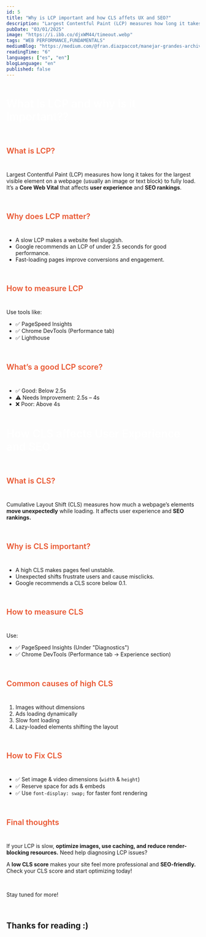 ```yaml
---
id: 5
title: "Why is LCP important and how CLS affets UX and SEO?"
description: "Largest Contentful Paint (LCP) measures how long it takes for the largest visible element on a webpage (usually an image or text block) to fully load."
pubDate: "03/01/2025"
image: "https://i.ibb.co/djxWM44/timeout.webp"
tags: "WEB PERFORMANCE,FUNDAMENTALS"
mediumBlog: "https://medium.com/@fran.diazpaccot/manejar-grandes-archivos-evitando-timeouts-4e248b27e3e4"
readingTime: "6"
languages: ["es", "en"]
blogLanguage: "en"
published: false
---
```


<br/>

<h1 style="color:white;font-size:28px;margin-top:20px;font-weight:600;width:100%;display:flex;justify-content:center">
What is LCP and why is it important??
</h1>

<br/>

<p style="color:#e9552f;margin-top:24px;margin-bottom:10px;font-size:20px;font-weight:600">
What is LCP?
</p>

<br/>

Largest Contentful Paint (LCP) measures how long it takes for the largest visible element on a webpage (usually an image or text block) to fully load. It’s a **Core Web Vital** that affects **user experience** and **SEO rankings**.

<br/>

<p style="color:#e9552f;margin-top:24px;margin-bottom:10px;font-size:20px;font-weight:600">
Why does LCP matter?
</p>

<br/>

- A slow LCP makes a website feel sluggish.
- Google recommends an LCP of under 2.5 seconds for good performance.
- Fast-loading pages improve conversions and engagement.

<br/>

<p style="color:#e9552f;margin-top:24px;margin-bottom:10px;font-size:20px;font-weight:600">
How to measure LCP
</p>

<br/>

Use tools like:

- ✅ PageSpeed Insights
- ✅ Chrome DevTools (Performance tab)
- ✅ Lighthouse

<br/>

<p style="color:#e9552f;margin-top:24px;margin-bottom:10px;font-size:20px;font-weight:600">
What’s a good LCP score?
</p>

<br/>

- ✅ Good: Below 2.5s
- ⚠️ Needs Improvement: 2.5s – 4s
- ❌ Poor: Above 4s

<br/>

<h1 style="color:white;font-size:28px;margin-top:20px;font-weight:600;width:100%;display:flex;justify-content:center">
How CLS affects User Experience and SEO
</h1>

<br/>

<p style="color:#e9552f;margin-top:24px;margin-bottom:10px;font-size:20px;font-weight:600">
What is CLS?
</p>

<br/>

Cumulative Layout Shift (CLS) measures how much a webpage’s elements **move unexpectedly** while loading. It affects user experience and **SEO rankings.**

<br/>

<p style="color:#e9552f;margin-top:24px;margin-bottom:10px;font-size:20px;font-weight:600">
Why is CLS important?
</p>

<br/>

- A high CLS makes pages feel unstable.
- Unexpected shifts frustrate users and cause misclicks.
- Google recommends a CLS score below 0.1.

<br/>

<p style="color:#e9552f;margin-top:24px;margin-bottom:10px;font-size:20px;font-weight:600">
How to measure CLS
</p>

<br/>

Use:

- ✅ PageSpeed Insights (Under "Diagnostics")
- ✅ Chrome DevTools (Performance tab → Experience section)

<br/>

<p style="color:#e9552f;margin-top:24px;margin-bottom:10px;font-size:20px;font-weight:600">
Common causes of high CLS
</p>

<br/>

1. Images without dimensions
2. Ads loading dynamically
3. Slow font loading
4. Lazy-loaded elements shifting the layout

<br/>

<p style="color:#e9552f;margin-top:24px;margin-bottom:10px;font-size:20px;font-weight:600">
How to Fix CLS
</p>

<br/>

- ✅ Set image & video dimensions (`width` & `height`)
- ✅ Reserve space for ads & embeds
- ✅ Use `font-display: swap;` for faster font rendering

<br/>

<p style="color:#e9552f;margin-top:24px;margin-bottom:10px;font-size:20px;font-weight:600">
Final thoughts
</p>

<br />

If your LCP is slow, **optimize images, use caching, and reduce render-blocking resources.** Need help diagnosing LCP issues?

A **low CLS score** makes your site feel more professional and **SEO-friendly.** Check your CLS score and start optimizing today!

<br />

Stay tuned for more!

<br />

## **Thanks for reading :)**
